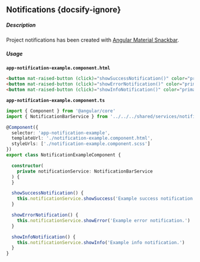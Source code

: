 ## Notifications {docsify-ignore}

##### Description

Project notifications has been created with [Angular Material Snackbar](https://material.angular.io/components/snack-bar/overview).

##### Usage

**`app-notification-example.component.html`**
```html
<button mat-raised-button (click)="showSuccessNotification()" color="primary">Success</button>
<button mat-raised-button (click)="showErrorNotification()" color="primary">Error</button>
<button mat-raised-button (click)="showInfoNotification()" color="primary">Info</button>
```

**`app-notification-example.component.ts`**
```typescript
import { Component } from '@angular/core'
import { NotificationBarService } from '../../../shared/services/notification.service'

@Component({
  selector: 'app-notification-example',
  templateUrl: './notification-example.component.html',
  styleUrls: ['./notification-example.component.scss']
})
export class NotificationExampleComponent {

  constructor(
    private notificationService: NotificationBarService
  ) {
  }

  showSuccessNotification() {
    this.notificationService.showSuccess('Example success notification.')
  }

  showErrorNotification() {
    this.notificationService.showError('Example error notification.')
  }

  showInfoNotification() {
    this.notificationService.showInfo('Example info notification.')
  }
}
```
